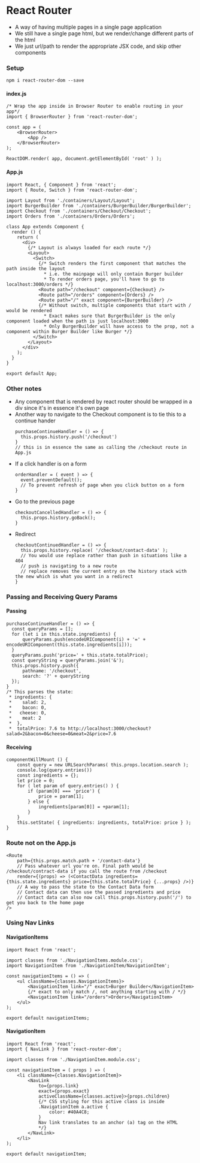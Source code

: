 # React Router

* A way of having multiple pages in a single page application
* We still have a single page html, but we render/change different parts of the html
* We just url/path to render the appropriate JSX code, and skip other components

### Setup
```npm i react-router-dom --save```

#### index.js 
```JSX
/* Wrap the app inside in Browser Router to enable routing in your app*/
import { BrowserRouter } from 'react-router-dom';

const app = (
    <BrowserRouter>
        <App />
    </BrowserRouter>
);

ReactDOM.render( app, document.getElementById( 'root' ) );
```

#### App.js
```JSX
import React, { Component } from 'react';
import { Route, Switch } from 'react-router-dom';

import Layout from './containers/Layout/Layout';
import BurgerBuilder from './containers/BurgerBuilder/BurgerBuilder';
import Checkout from './containers/Checkout/Checkout';
import Orders from './containers/Orders/Orders';

class App extends Component {
  render () {
    return (
      <div>
        {/* Layout is always loaded for each route */}
        <Layout>
          <Switch>
            {/* Switch renders the first component that matches the path inside the layout
              * i.e. the mainpage will only contain Burger builder
              * To render orders page, you'll have to go to localhost:3000/orders */}
            <Route path="/checkout" component={Checkout} />
            <Route path="/orders" component={Orders} />
            <Route path="/" exact component={BurgerBuilder} />
            {/* Without switch, multiple components that start with / would be rendered 
              * Exact makes sure that BurgerBuilder is the only component loaded when the path is just localhost:3000
              * Only BurgerBuilder will have access to the prop, not a component within Burger Builder like Burger */}
          </Switch>
        </Layout>
      </div>
    );
  }
}

export default App;
```

### Other notes
* Any component that is rendered by react router should be wrapped in a div since it's in essence it's own page
* Another way to navigate to the Checkout component is to tie this to a continue hander
  ```JSX
  purchaseContinueHandler = () => {
    this.props.history.push('/checkout')
  }
  // this is in essence the same as calling the /checkout route in App.js
  ```
* If a click handler is on a form
  ```JSX
  orderHandler = ( event ) => {
    event.preventDefault();
    // To prevent refresh of page when you click button on a form
  }
  ```
* Go to the previous page
  ```JSX
  checkoutCancelledHandler = () => {
    this.props.history.goBack();
  }
  ```
* Redirect
  ```JSX
  checkoutContinuedHandler = () => {
    this.props.history.replace( '/checkout/contact-data' );
    // You would use replace rather than push in situations like a 404
    // push is navigating to a new route
    // replace removes the current entry on the history stack with the new which is what you want in a redirect
  }
  ```
  
### Passing and Receiving Query Params
  
#### Passing
```JSX
purchaseContinueHandler = () => {
  const queryParams = [];
  for (let i in this.state.ingredients) {
      queryParams.push(encodeURIComponent(i) + '=' + encodeURIComponent(this.state.ingredients[i]));
  }
  queryParams.push('price=' + this.state.totalPrice);
  const queryString = queryParams.join('&');
  this.props.history.push({
      pathname: '/checkout',
      search: '?' + queryString
  });
}
/* This parses the state:
 * ingredients: {
 *    salad: 2,
 *    bacon: 0,
 *   cheese: 0,
 *    meat: 2
 *  },
 *  totalPrice: 7.6 to http://localhost:3000/checkout?salad=2&bacon=0&cheese=0&meat=2&price=7.6
```

#### Receiving
```JSX
componentWillMount () {
    const query = new URLSearchParams( this.props.location.search );
    console.log(query.entries())
    const ingredients = {};
    let price = 0;
    for ( let param of query.entries() ) {
        if (param[0] === 'price') {
            price = param[1];
        } else {
            ingredients[param[0]] = +param[1];
        }
    }
    this.setState( { ingredients: ingredients, totalPrice: price } );
}
```

### Route not on the App.js
```JSX
<Route 
    path={this.props.match.path + '/contact-data'} 
    // Pass whatever url you're on. Final path would be /checkout/contract-data if you call the route from /checkout
    render={(props) => (<ContactData ingredients={this.state.ingredients} price={this.state.totalPrice} {...props} />)} 
    // A way to pass the state to the Contact Data form
    // Contact data can then use the passed ingredients and price
    // Contact data can also now call this.props.history.push('/') to get you back to the home page
/>
```

### Using Nav Links

#### NavigationItems
```JSX
import React from 'react';

import classes from './NavigationItems.module.css';
import NavigationItem from './NavigationItem/NavigationItem';

const navigationItems = () => (
    <ul className={classes.NavigationItems}>
        <NavigationItem link="/" exact>Burger Builder</NavigationItem>
        {/* exact to only match /, not anything starting with / */}
        <NavigationItem link="/orders">Orders</NavigationItem>
    </ul>
);

export default navigationItems;
```

#### NavigationItem
```JSX
import React from 'react';
import { NavLink } from 'react-router-dom';

import classes from './NavigationItem.module.css';

const navigationItem = ( props ) => (
    <li className={classes.NavigationItem}>
        <NavLink 
            to={props.link}
            exact={props.exact}
            activeClassName={classes.active}>{props.children}
            {/* CSS styling for this active class is inside 
            .NavigationItem a.active {
                color: #40A4C8;
            }
            Nav link translates to an anchor (a) tag on the HTML
            */}
        </NavLink>
    </li>
);

export default navigationItem;
```
